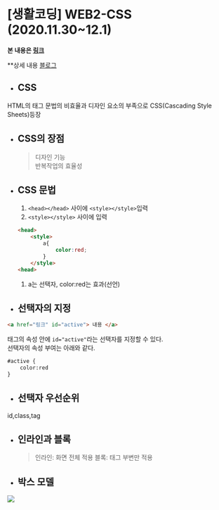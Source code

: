 # [생활코딩] WEB2-CSS (2020.11.30~12.1)  
  
**본 내용은 [링크](https://opentutorials.org/course/3086)**  
  
**상세 내용 [블로그](https://greedysiru.tistory.com/4?category=860706)  
  
* ## CSS  
HTML의 태그 문법의 비효율과 디자인 요소의 부족으로 CSS(Cascading Style Sheets)등장
* ## CSS의 장점
  > 디자인 기능  
  > 반복작업의 효율성  
* ## CSS 문법
  1. `<head></head>` 사이에 `<style></style>`입력  
  1. `<style></style>` 사이에 입력
    ```html
    <head>
        <style>
            a{
                color:red;
            }
        </style>
    <head>
    ```  
  1. a는 선택자, color:red는 효과(선언)  
* ## 선택자의 지정  
```html
<a href="링크" id="active"> 내용 </a>
```  
태그의 속성 안에 `id="active"`라는 선택자를 지정할 수 있다.  
선택자의 속성 부여는 아래와 같다.
```html
#active { 
    color:red
}
```  
* ## 선택자 우선순위  
id,class,tag  

* ## 인라인과 블록
    >인라인: 화면 전체 적용
    >블록: 태그 부변만 적용

* ## 박스 모델
<a href="#"><img src="https://www.dummies.com/wp-content/uploads/415895.image0.jpg">


    
